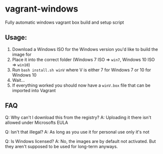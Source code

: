 # vagrant-windows

Fully automatic windows vagrant box build and setup script

## Usage:

1. Download a Windows ISO for the Windows version you'd like to build the image for
2. Place it into the correct folder (Windows 7 ISO => `win7`, Windows 10 ISO => `win10`)
3. Run `bash install.sh winV` where V is either 7 for Windows 7 or 10 for Windows 10
4. Wait...
5. If everything worked you should now have a `winV.box` file that can be imported into Vagrant

## FAQ

Q: Why can't I download this from the registry?
A: Uploading it there isn't allowed under Microsofts EULA

Q: Isn't that illegal?
A: As long as you use it for personal use only it's not

Q: Is Windows licensed?
A: No, the images are by default not activated. But they aren't supposed to be used for long-term anyways.
